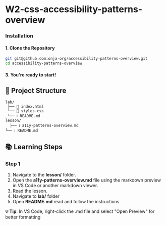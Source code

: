 # W2-css-accessibility-patterns-overview

### Installation

#### 1. Clone the Repository
```bash
git git@github.com:onja-org/accessibility-patterns-overview.git
cd accessibility-patterns-overview
```


#### 3. You're ready to start!


## 📁 Project Structure

```
lab/
 ├── 📄 index.html
 └── 🎨 styles.css
 └── ℹ️ README.md
lesson/
  ├── ℹ️ a11y-patterns-overview.md  
└── ℹ️ README.md

```

## 📚 Learning Steps

### Step 1
1. Navigate to the **lesson/** folder.
2. Open the **a11y-patterns-overview.md** file using the markdown preview in VS Code or another markdown viewer.
3. Read the lesson.
4. Navigate to **lab/** folder
5. Open **README.md** read and follow the instructions.

**💡 Tip**: In VS Code, right-click the .md file and select "Open Preview" for better formatting
